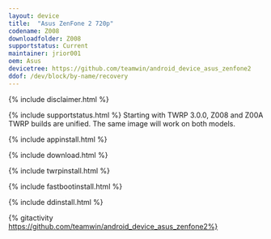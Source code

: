 ```yaml
---
layout: device
title:  "Asus ZenFone 2 720p"
codename: Z008
downloadfolder: Z008
supportstatus: Current
maintainer: jrior001
oem: Asus
devicetree: https://github.com/teamwin/android_device_asus_zenfone2
ddof: /dev/block/by-name/recovery
---
```


{% include disclaimer.html %}

{% include supportstatus.html %}
Starting with TWRP 3.0.0, Z008 and Z00A TWRP builds are unified. The same image will work on both models.

{% include appinstall.html %}

{% include download.html %}

{% include twrpinstall.html %}

{% include fastbootinstall.html %}

{% include ddinstall.html %}

{% gitactivity  https://github.com/teamwin/android_device_asus_zenfone2%}
